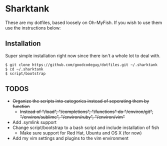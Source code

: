 # Sharktank

These are my dotfiles, based loosely on Oh-MyFish.  If you wish to use them use the instructions below:

## Installation

Super simple installation right now since there isn't a whole lot to deal with.

    $ git clone https://github.com/goodcodeguy/dotfiles.git ~/.sharktank
    $ cd ~/.sharktank
    $ script/bootstrap

## TODOS

- ~~Organize the scripts into categories instead of seperating them by function~~
  - ~~Instead of "/load", "/completions", "/functions" do "/environ/git", "/environ/sublime", "/environ/ruby", "/environ/vim"~~
- Add .symlink support
- Change script/bootstrap to a bash script and include installation of fish
  - Make sure support for Red Hat, Ubuntu and OS X (for now)
- Add my vim settings and plugins to the vim environment
